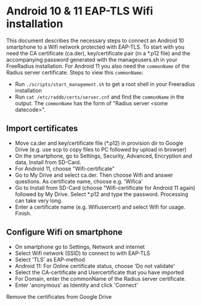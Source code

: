 # Android 10 & 11 EAP-TLS Wifi installation
This document describes the necessary steps to connect an Android 10 smartphone to a Wifi network protected with EAP-TLS.
To start with you need the CA certificate (ca.der), key/certificate pair (in a *.p12 file) and the accompanying password generated with the manageusers.sh in your FreeRadius installation. For Android 11 you also need the `commonName` of the Radius server certificate. Steps to view this `commonName`:
- Run `./scripts/start_management.sh` to get a root shell in your Freeradius installation
- Run `cat /etc/raddb/certs/server.cnf` and find the `commonName` in the output. The `commonName` has the form of "Radius server \<some datecode\>".

## Import certificates
- Move ca.der and key/certificate file (*.p12) in provision dir to Google Drive (e.g. use scp to copy files to PC followed by upload in browser)
- On the smartphone, go to Settings, Security, Advanced, Encryption and data, Install from SD-Card.
- For Android 11, choose "Wifi-certificate"
- Go to My Drive and select ca.der. Then choose Wifi and answer questions. As certificate name, choose e.g. 'Wifica' 
- Go to Install from SD-Card (choose "Wifi-certificate for Android 11 again) followed by My Drive. Select *.p12 and type the password. Processing can take very long.
- Enter a certificate name (e.g. Wifiusercert) and select Wifi for usage. Finish.

## Configure Wifi on smartphone
- On smartphone go to Settings, Network and internet
- Select Wifi network (SSID) to connect to with EAP-TLS
- Select 'TLS' as EAP-method
- Android 11: For Online certificate status, choose 'Do not validate'
- Select the CA-certificate and Usercertificate that you have imported
- For Domain, enter the commonName of the Radius server certificate.
- Enter 'anonymous' as Identity and click 'Connect' 

Remove the certificates from Google Drive
